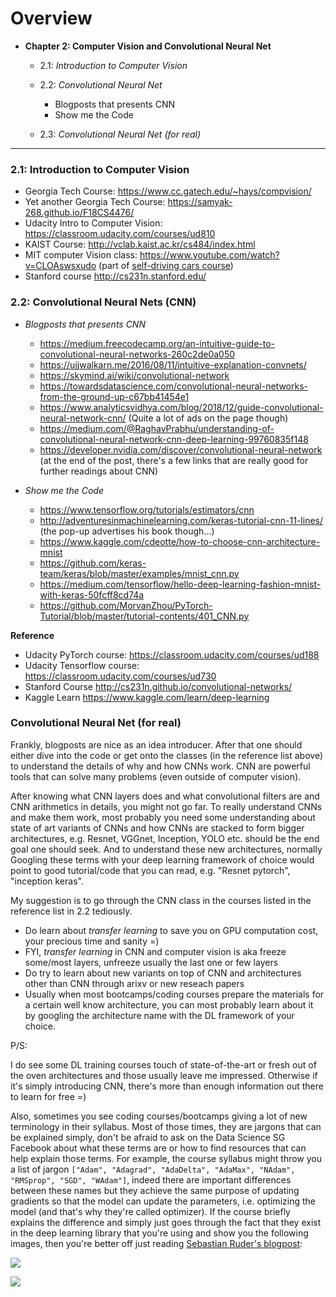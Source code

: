 # Overview

- **Chapter 2: Computer Vision and Convolutional Neural Net**
  - 2.1: *Introduction to Computer Vision*

  - 2.2: *Convolutional Neural Net*
    - Blogposts that presents CNN
    - Show me the Code
    
  - 2.3: *Convolutional Neural Net (for real)*
  
----

### 2.1: Introduction to Computer Vision

 - Georgia Tech Course: https://www.cc.gatech.edu/~hays/compvision/
 - Yet another Georgia Tech Course: https://samyak-268.github.io/F18CS4476/
 - Udacity Intro to Computer Vision: https://classroom.udacity.com/courses/ud810
 - KAIST Course: http://vclab.kaist.ac.kr/cs484/index.html 
 - MIT computer Vision class: https://www.youtube.com/watch?v=CLOAswsxudo (part of [self-driving cars course](https://selfdrivingcars.mit.edu/))
 - Stanford course http://cs231n.stanford.edu/ 
 
 
### 2.2: Convolutional Neural Nets (CNN)

 - *Blogposts that presents CNN*
   - https://medium.freecodecamp.org/an-intuitive-guide-to-convolutional-neural-networks-260c2de0a050
   - https://ujjwalkarn.me/2016/08/11/intuitive-explanation-convnets/
   - https://skymind.ai/wiki/convolutional-network
   - https://towardsdatascience.com/convolutional-neural-networks-from-the-ground-up-c67bb41454e1
   - https://www.analyticsvidhya.com/blog/2018/12/guide-convolutional-neural-network-cnn/ (Quite a lot of ads on the page though)
   - https://medium.com/@RaghavPrabhu/understanding-of-convolutional-neural-network-cnn-deep-learning-99760835f148
   - https://developer.nvidia.com/discover/convolutional-neural-network (at the end of the post, there's a few links that are really good for further readings about CNN)
   
 - *Show me the Code*
   - https://www.tensorflow.org/tutorials/estimators/cnn
   - http://adventuresinmachinelearning.com/keras-tutorial-cnn-11-lines/ (the pop-up advertises his book though...)
   - https://www.kaggle.com/cdeotte/how-to-choose-cnn-architecture-mnist 
   - https://github.com/keras-team/keras/blob/master/examples/mnist_cnn.py 
   - https://medium.com/tensorflow/hello-deep-learning-fashion-mnist-with-keras-50fcff8cd74a
   - https://github.com/MorvanZhou/PyTorch-Tutorial/blob/master/tutorial-contents/401_CNN.py
   

**Reference**  
  - Udacity PyTorch course: https://classroom.udacity.com/courses/ud188 
  - Udacity Tensorflow course: https://classroom.udacity.com/courses/ud730
  - Stanford Course http://cs231n.github.io/convolutional-networks/
  - Kaggle Learn https://www.kaggle.com/learn/deep-learning
    

### Convolutional Neural Net (for real)

Frankly, blogposts are nice as an idea introducer. After that one should either dive into the code or get onto the classes (in the reference list above) to understand the details of why and how CNNs work. CNN are powerful tools that can solve many problems (even outside of computer vision). 

After knowing what CNN layers does and what convolutional filters are and CNN arithmetics in details, you might not go far. To really understand CNNs and make them work, most probably you need some understanding about state of art variants of CNNs and how CNNs are stacked to form bigger architectures, e.g. Resnet, VGGnet, Inception, YOLO etc. should be the end goal one should seek. And to understand these new architectures, normally Googling these terms with your deep learning framework of choice would point to good tutorial/code that you can read, e.g. "Resnet pytorch", "inception keras".

My suggestion is to go through the CNN class in the courses listed in the reference list in 2.2 tediously.
 - Do learn about *transfer learning* to save you on GPU computation cost, your precious time and sanity =)
 - FYI, *transfer learning* in CNN and computer vision is aka freeze some/most layers, unfreeze usually the last one or few layers
 - Do try to learn about new variants on top of CNN and architectures other than CNN through arixv or new reseach papers
 - Usually when most bootcamps/coding courses prepare the materials for a certain well know architecture, you can most probably learn about it by googling the architecture name with the DL framework of your choice. 
 
P/S: 
 
I do see some DL training courses touch of state-of-the-art or fresh out of the oven architectures and those usually leave me impressed. Otherwise if it's simply introducing CNN, there's more than enough information out there to learn for free =)

Also, sometimes you see coding courses/bootcamps giving a lot of new terminology in their syllabus. Most of those times, they are jargons that can be explained simply, don't be afraid to ask on the Data Science SG Facebook about what these terms are or how to find resources that can help explain those terms. For example, the course syllabus might throw you a list of jargon `["Adam", "Adagrad", "AdaDelta", "AdaMax", "NAdam", "RMSprop", "SGD", "WAdam"]`, indeed there are important differences between these names but they achieve the same purpose of updating gradients so that the model can update the parameters, i.e. optimizing the model (and that's why they're called optimizer). If the course briefly explains the difference and simply just goes through the fact that they exist in the deep learning library that you're using and show you the following images, then you're better off just reading [Sebastian Ruder's blogpost](http://ruder.io/optimizing-gradient-descent/index.html#visualizationofalgorithms):

![](http://ruder.io/content/images/2016/09/contours_evaluation_optimizers.gif)

![](http://ruder.io/content/images/2016/09/saddle_point_evaluation_optimizers.gif)



